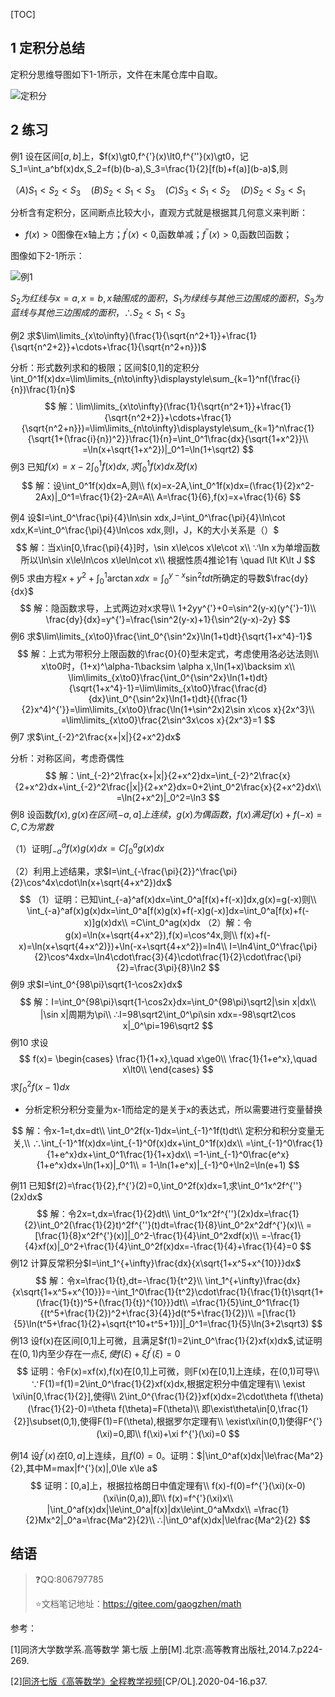 [TOC]

## 1 定积分总结

定积分思维导图如下1-1所示，文件在末尾仓库中自取。

![定积分](L:\BaiduSyncdisk\study\math\note\05定积分\images\定积分.png)

## 2 练习

例1 设在区间$[a,b]$上，$f(x)\gt0,f^{'}(x)\lt0,f^{''}(x)\gt0，记S_1=\int_a^bf(x)dx,S_2=f(b)(b-a),S_3=\frac{1}{2}[f(b)+f(a)](b-a)$,则

$（A) S_1\lt S_2\lt S_3\quad(B)S_2\lt S_1\lt S_3\quad(C)S_3\lt S_1\lt S_2\quad(D)S_2\lt S_3\lt S_1$

分析含有定积分，区间断点比较大小，直观方式就是根据其几何意义来判断：

+ $f(x)\gt0$图像在x轴上方；$f^{'}(x)\lt0$,函数单减；$f^{''}(x)\gt0$,函数凹函数；

图像如下2-1所示：

![例1](L:\BaiduSyncdisk\study\math\note\05定积分\images\例1.bmp)

$S_2为红线与x=a,x=b,x轴围成的面积，S_1为绿线与其他三边围成的面积，S_3为蓝线与其他三边围成的面积，∴S_2\lt S_1\lt S_3$



例2 求$\lim\limits_{x\to\infty}(\frac{1}{\sqrt{n^2+1}}+\frac{1}{\sqrt{n^2+2}}+\cdots+\frac{1}{\sqrt{n^2+n}})$

分析：形式数列求和的极限；区间$[0,1]的定积分\int_0^1f(x)dx=\lim\limits_{n\to\infty}\displaystyle\sum_{k=1}^nf(\frac{i}{n})\frac{1}{n}$
$$
解：\lim\limits_{x\to\infty}(\frac{1}{\sqrt{n^2+1}}+\frac{1}{\sqrt{n^2+2}}+\cdots+\frac{1}{\sqrt{n^2+n}})=\lim\limits_{n\to\infty}\displaystyle\sum_{k=1}^n\frac{1}{\sqrt{1+(\frac{i}{n})^2}}\frac{1}{n}=\int_0^1\frac{dx}{\sqrt{1+x^2}}\\
=\ln(x+\sqrt{1+x^2})|_0^1=\ln(1+\sqrt2)
$$
例3 已知$f(x)=x-2\int_0^1f(x)dx,求\int_0^1f(x)dx及f(x)$
$$
解：设\int_0^1f(x)dx=A,则\\
f(x)=x-2A,\int_0^1f(x)dx=(\frac{1}{2}x^2-2Ax)|_0^1=\frac{1}{2}-2A=A\\
A=\frac{1}{6},f(x)=x+\frac{1}{6}
$$


例4 设$I=\int_0^\frac{\pi}{4}\ln\sin xdx,J=\int_0^\frac{\pi}{4}\ln\cot xdx,K=\int_0^\frac{\pi}{4}\ln\cos xdx,则I，J，K的大小关系是（）$
$$
解：当x\in[0,\frac{\pi}{4}]时，\sin x\le\cos x\le\cot x\\
∵\ln x为单增函数 所以\ln\sin x\le\ln\cos x\le\ln\cot x\\
根据性质4推论1有 \quad I\lt K\lt J
$$
例5 求由方程$x+y^2+\int_0^1\arctan xdx=\int_0^{y-x}\sin^2tdt$​ 所确定的导数$\frac{dy}{dx}$
$$
解：隐函数求导，上式两边对x求导\\
1+2yy^{'}+0=\sin^2(y-x)(y^{'}-1)\\
\frac{dy}{dx}=y^{'}=\frac{\sin^2(y-x)+1}{\sin^2(y-x)-2y}
$$
例6 求$\lim\limits_{x\to0}\frac{\int_0^{\sin^2x}\ln(1+t)dt}{\sqrt{1+x^4}-1}$​
$$
解：上式为带积分上限函数的\frac{0}{0}型未定式，考虑使用洛必达法则\\
x\to0时，(1+x)^\alpha-1\backsim \alpha x,\ln(1+x)\backsim x\\
\lim\limits_{x\to0}\frac{\int_0^{\sin^2x}\ln(1+t)dt}{\sqrt{1+x^4}-1}=\lim\limits_{x\to0}\frac{\frac{d}{dx}\int_0^{\sin^2x}\ln(1+t)dt}{(\frac{1}{2}x^4)^{'}}=\lim\limits_{x\to0}\frac{\ln(1+\sin^2x)2\sin x\cos x}{2x^3}\\
=\lim\limits_{x\to0}\frac{2\sin^3x\cos x}{2x^3}=1
$$
例7 求$\int_{-2}^2\frac{x+|x|}{2+x^2}dx$

分析：对称区间，考虑奇偶性
$$
解：\int_{-2}^2\frac{x+|x|}{2+x^2}dx=\int_{-2}^2\frac{x}{2+x^2}dx+\int_{-2}^2\frac{|x|}{2+x^2}dx=0+2\int_0^2\frac{x}{2+x^2}dx\\
=\ln(2+x^2)|_0^2=\ln3
$$
例8  设函数$f(x),g(x)在区间[-a,a]上连续，g(x)为偶函数，f(x)满足f(x)+f(-x)=C,C为常数$

（1）证明$\int_{-a}^af(x)g(x)dx=C\int_0^ag(x)dx$

（2）利用上述结果，求$I=\int_{-\frac{\pi}{2}}^\frac{\pi}{2}\cos^4x\cdot\ln(x+\sqrt{4+x^2})dx$
$$
（1）证明：已知\int_{-a}^af(x)dx=\int_0^a[f(x)+f(-x)]dx,g(x)=g(-x)则\\
\int_{-a}^af(x)g(x)dx=\int_0^a[f(x)g(x)+f(-x)g(-x)]dx=\int_0^a[f(x)+f(-x)]g(x)dx\\
=C\int_0^ag(x)dx
（2）解：令g(x)=\ln(x+\sqrt{4+x^2}),f(x)=\cos^4x,则\\
f(x)+f(-x)=\ln(x+\sqrt{4+x^2)})+\ln(-x+\sqrt{4+x^2})=ln4\\
I=\ln4\int_0^\frac{\pi}{2}\cos^4xdx=\ln4\cdot\frac{3}{4}\cdot\frac{1}{2}\cdot\frac{\pi}{2}=\frac{3\pi}{8}\ln2
$$
例9 求$I=\int_0^{98\pi}\sqrt{1-\cos2x}dx$​
$$
解：I=\int_0^{98\pi}\sqrt{1-\cos2x}dx=\int_0^{98\pi}\sqrt2|\sin x|dx\\
|\sin x|周期为\pi\\
∴I=98\sqrt2\int_0^\pi\sin xdx=-98\sqrt2\cos x|_0^\pi=196\sqrt2
$$
例10 求设
$$
f(x)=
\begin{cases}
\frac{1}{1+x},\quad x\ge0\\
\frac{1}{1+e^x},\quad x\lt0\\
\end{cases}
$$
求$\int_0^2f(x-1)dx$ 

+ 分析定积分积分变量为x-1而给定的是关于x的表达式，所以需要进行变量替换

$$
解：令x-1=t,dx=dt\\
\int_0^2f(x-1)dx=\int_{-1}^1f(t)dt\\
定积分和积分变量无关,\\
∴\int_{-1}^1f(x)dx=\int_{-1}^0f(x)dx+\int_0^1f(x)dx\\
=\int_{-1}^0\frac{1}{1+e^x}dx+\int_0^1\frac{1}{1+x}dx\\
=1-\int_{-1}^0\frac{e^x}{1+e^x}dx+\ln(1+x)|_0^1\\
= 1-\ln(1+e^x)|_{-1}^0+\ln2=\ln(e+1)
$$

例11 已知$f(2)=\frac{1}{2},f^{'}(2)=0,\int_0^2f(x)dx=1,求\int_0^1x^2f^{''}(2x)dx$
$$
解：令2x=t,dx=\frac{1}{2}dt\\
\int_0^1x^2f^{''}(2x)dx=\frac{1}{2}\int_0^2(\frac{1}{2}t)^2f^{''}(t)dt=\frac{1}{8}\int_0^2x^2df^{'}(x)\\
=[\frac{1}{8}x^2f^{'}(x)]|_0^2-\frac{1}{4}\int_0^2xdf(x)\\
=-\frac{1}{4}xf(x)|_0^2+\frac{1}{4}\int_0^2f(x)dx=-\frac{1}{4}+\frac{1}{4}=0
$$
例12 计算反常积分$I=\int_1^{+\infty}\frac{dx}{x\sqrt{1+x^5+x^{10}}}dx$​
$$
解：令x=\frac{1}{t},dt=-\frac{1}{t^2}\\
\int_1^{+\infty}\frac{dx}{x\sqrt{1+x^5+x^{10}}}=-\int_1^0\frac{1}{t^2}\cdot\frac{1}{\frac{1}{t}\sqrt{1+(\frac{1}{t})^5+(\frac{1}{t})^{10}}}dt\\
=\frac{1}{5}\int_0^1\frac{1}{(t^5+\frac{1}{2})^2+\frac{3}{4}}d(t^5+\frac{1}{2})\\
=[\frac{1}{5}\ln(t^5+\frac{1}{2}+\sqrt{t^10+t^5+1})]|_0^1=\frac{1}{5}\ln(3+2\sqrt3)
$$
例13 设f(x)在区间[0,1]上可微，且满足$f(1)=2\int_0^\frac{1}{2}xf(x)dx$,试证明在$(0,1)$内至少存在一点$\xi,使f(\xi)+\xi f^{'}(\xi)=0$
$$
证明：令F(x)=xf(x),f(x)在[0,1]上可微，则F(x)在[0,1]上连续，在(0,1)可导\\
∵F(1)=f(1)=2\int_0^\frac{1}{2}xf(x)dx,根据定积分中值定理有\\
\exist \xi\in[0,\frac{1}{2}],使得\\
2\int_0^{\frac{1}{2}}xf(x)dx=2\cdot\theta f(\theta)(\frac{1}{2}-0)=\theta f(\theta)=F(\theta)\\
即\exist\theta\in[0,\frac{1}{2}]\subset(0,1),使得F(1)=F(\theta),根据罗尔定理有\\
\exist\xi\in(0,1)使得F^{'}(\xi)=0,即\\
f(\xi)+\xi f^{'}(\xi)=0
$$

例14 设$f^{'}(x)在[0,a]$上连续，且$f(0)=0$。证明：$|\int_0^af(x)dx|\le\frac{Ma^2}{2},其中M=max|f^{'}(x)|,0\le x\le a$
$$
证明：[0,a]上，根据拉格朗日中值定理有\\
f(x)-f(0)=f^{'}(\xi)(x-0)(\xi\in(0,a)),即\\
f(x)=f^{'}(\xi)x\\
|\int_0^af(x)dx|\le\int_0^a|f(x)|dx\le\int_0^aMxdx\\
=\frac{1}{2}Mx^2|_0^a=\frac{Ma^2}{2}\\
∴|\int_0^af(x)dx|\le\frac{Ma^2}{2}
$$


## 结语

> :question:QQ:806797785
>
> :star:文档笔记地址：<https://gitee.com/gaogzhen/math>

参考：

[1]同济大学数学系.高等数学 第七版 上册[M].北京:高等教育出版社,2014.7.p224-269.

[2]<a href="https://www.bilibili.com/video/BV1864y1T7Ks">同济七版《高等数学》全程教学视频</a>[CP/OL].2020-04-16.p37.